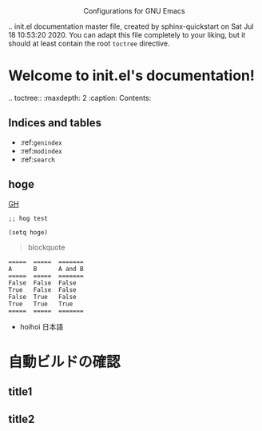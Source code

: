 <div style="text-align: center; font-size:20px font-weight:bold">
Configurations for GNU Emacs
</div>


.. init.el documentation master file, created by
   sphinx-quickstart on Sat Jul 18 10:53:20 2020.
   You can adapt this file completely to your liking, but it should at least
   contain the root `toctree` directive.

# Welcome to init.el's documentation!

.. toctree::
   :maxdepth: 2
   :caption: Contents:



## Indices and tables

* :ref:`genindex`
* :ref:`modindex`
* :ref:`search`


## hoge

[GH](http://gospel-haiku.com)

``` emacs-lisp
;; hog test

(setq hoge)

```

> blockquote

```eval_rst
=====  =====  =======
A      B      A and B
=====  =====  =======
False  False  False
True   False  False
False  True   False
True   True   True
=====  =====  =======
```

* <i class="fa fa-exclamation-triangle" aria-hidden="true"></i> hoihoi 日本語

# 自動ビルドの確認

## title1

## title2
